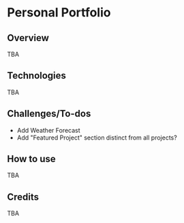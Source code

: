 # Personal Portfolio

## Overview
TBA

## Technologies
TBA

## Challenges/To-dos
- Add Weather Forecast
- Add "Featured Project" section distinct from all projects? 

## How to use
TBA

## Credits
TBA